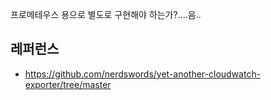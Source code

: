 프로메테우스 용으로 별도로 구현해야 하는가?....음..

## 레퍼런스 ##

* https://github.com/nerdswords/yet-another-cloudwatch-exporter/tree/master
